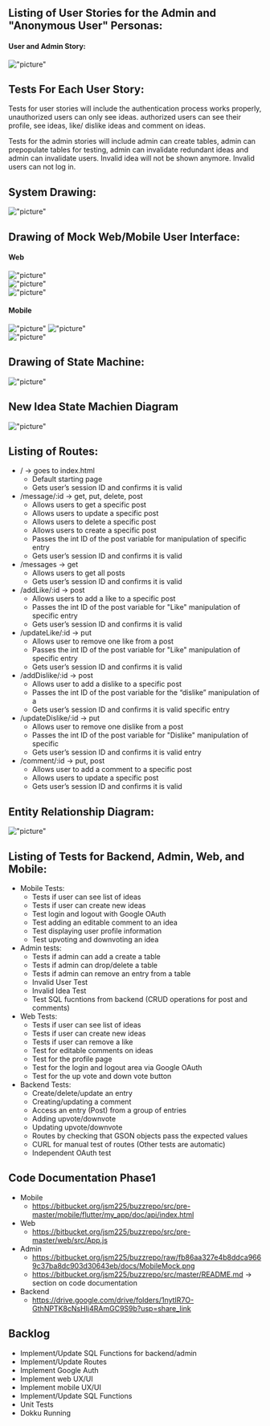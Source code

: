 ## Listing of User Stories for the Admin and "Anonymous User" Personas:    
#### User and Admin Story:
!["picture"](UserStoriesPhase2.jpg)  

## Tests For Each User Story:    
Tests for user stories will include the authentication process works properly, unauthorized users can only see ideas. authorized users can see their profile, see ideas, like/ dislike ideas and comment on ideas.

Tests for the admin stories will include admin can create tables, admin can prepopulate tables for testing, admin can invalidate redundant ideas and admin can invalidate users. Invalid idea will not be shown anymore. Invalid users can not log in.


## System Drawing:    
!["picture"](SystemDiagram2.PNG)

## Drawing of Mock Web/Mobile User Interface:
#### Web
!["picture"](WebMock2.jpg)    
!["picture"](WebMock2.1.jpg)  
!["picture"](WebMock2.2.jpg) 
#### Mobile
!["picture"](MobileMock2.JPG)
!["picture"](WebMock2.1.jpg)  
!["picture"](WebMock2.2.jpg) 

## Drawing of State Machine:      
!["picture"](StateMachine2.PNG)

## New Idea State Machien Diagram
!["picture"](NewIdeaStateDiagram.PNG)

## Listing of Routes:    
* /  -> goes to index.html  
    * Default starting page
    * Gets user’s session ID and confirms it is valid
* /message/:id -> get, put, delete, post  
    * Allows users to get a specific post
    * Allows users to update a specific post
    * Allows users to delete a specific post
    * Allows users to create a specific post
    * Passes the int ID of the post variable for manipulation of specific entry
    * Gets user’s session ID and confirms it is valid
* /messages -> get  
    * Allows users to get all posts
    * Gets user’s session ID and confirms it is valid
* /addLike/:id -> post  
    * Allows users to add a like to a specific post 
    * Passes the int ID of the post variable for "Like" manipulation of specific entry
    * Gets user’s session ID and confirms it is valid
* /updateLike/:id -> put  
    * Allows user to remove one like from a post
    * Passes the int ID of the post variable for "Like" manipulation of specific entry
    * Gets user’s session ID and confirms it is valid
* /addDislike/:id -> post
    * Allows user to add a dislike to a specific post
    * Passes the int ID of the post variable for the “dislike” manipulation of a
    * Gets user’s session ID and confirms it is valid specific entry 
* /updateDislike/:id -> put  
    * Allows user to remove one dislike from a post
    * Passes the int ID of the post variable for "Dislike" manipulation of specific
    * Gets user’s session ID and confirms it is valid entry
* /comment/:id -> put, post
    * Allows user to add a comment to a specific post  
    * Allows users to update a specific post
    * Gets user’s session ID and confirms it is valid


## Entity Relationship Diagram:    
!["picture"](ERDPhase2.PNG)  

## Listing of Tests for Backend, Admin, Web, and Mobile:  
* Mobile Tests:  
    * Tests if user can see list of ideas
    * Tests if user can create new ideas
    * Test login and logout with Google OAuth
    * Test adding an editable comment to an idea
    * Test displaying user profile information
    * Test upvoting and downvoting an idea
* Admin tests:  
    * Tests if admin can add a create a table
    * Tests if admin can drop/delete a table
    * Tests if admin can remove an entry from a table
    * Invalid User Test
    * Invalid Idea Test
    * Test SQL fucntions from backend (CRUD operations for post and comments)
* Web Tests:  
    * Tests if user can see list of ideas
    * Tests if user can create new ideas
    * Tests if user can remove a like
    * Test for editable comments on ideas
    * Test for the profile page
    * Test for the login and logout area via Google OAuth
    * Test for the up vote and down vote button
* Backend Tests:  
    * Create/delete/update an entry
    * Creating/updating a comment
    * Access an entry (Post) from a group of entries
    * Adding upvote/downvote
    * Updating upvote/downvote
    * Routes by checking that GSON objects pass the expected values
    * CURL for manual test of routes (Other tests are automatic) 
    * Independent OAuth test

## Code Documentation Phase1
* Mobile
    * https://bitbucket.org/jsm225/buzzrepo/src/pre-master/mobile/flutter/my_app/doc/api/index.html  
* Web 
     * https://bitbucket.org/jsm225/buzzrepo/src/pre-master/web/src/App.js 
* Admin
    * https://bitbucket.org/jsm225/buzzrepo/raw/fb86aa327e4b8ddca9669c37ba8dc903d30643eb/docs/MobileMock.png 
    * https://bitbucket.org/jsm225/buzzrepo/src/master/README.md -> section on code documentation
* Backend
    * https://drive.google.com/drive/folders/1nytIR7O-GthNPTK8cNsHIj4RAmGC9S9b?usp=share_link 

## Backlog
* Implement/Update SQL Functions for backend/admin
* Implement/Update Routes
* Implement Google Auth
* Implement web UX/UI
* Implement mobile UX/UI
* Implement/Update SQL Functions
* Unit Tests
* Dokku Running